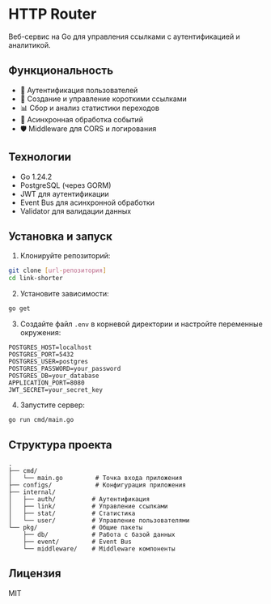# HTTP Router

Веб-сервис на Go для управления ссылками с аутентификацией и аналитикой.

## Функциональность

- 🔐 Аутентификация пользователей
- 🔗 Создание и управление короткими ссылками
- 📊 Сбор и анализ статистики переходов
- 🔄 Асинхронная обработка событий
- 🛡️ Middleware для CORS и логирования

## Технологии

- Go 1.24.2
- PostgreSQL (через GORM)
- JWT для аутентификации
- Event Bus для асинхронной обработки
- Validator для валидации данных

## Установка и запуск

1. Клонируйте репозиторий:
```bash
git clone [url-репозитория]
cd link-shorter
```

2. Установите зависимости:
```bash
go get
```

3. Создайте файл `.env` в корневой директории и настройте переменные окружения:
```env
POSTGRES_HOST=localhost
POSTGRES_PORT=5432
POSTGRES_USER=postgres
POSTGRES_PASSWORD=your_password
POSTGRES_DB=your_database
APPLICATION_PORT=8080
JWT_SECRET=your_secret_key
```

4. Запустите сервер:
```bash
go run cmd/main.go
```

## Структура проекта

```
.
├── cmd/
│   └── main.go         # Точка входа приложения
├── configs/            # Конфигурация приложения
├── internal/
│   ├── auth/          # Аутентификация
│   ├── link/          # Управление ссылками
│   ├── stat/          # Статистика
│   └── user/          # Управление пользователями
└── pkg/               # Общие пакеты
    ├── db/            # Работа с базой данных
    ├── event/         # Event Bus
    └── middleware/    # Middleware компоненты
```

## Лицензия

MIT
